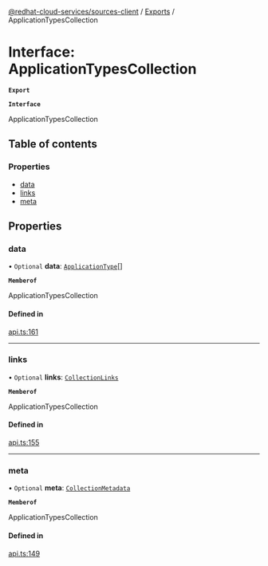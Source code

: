 [@redhat-cloud-services/sources-client](../README.md) / [Exports](../modules.md) / ApplicationTypesCollection

# Interface: ApplicationTypesCollection

**`Export`**

**`Interface`**

ApplicationTypesCollection

## Table of contents

### Properties

- [data](ApplicationTypesCollection.md#data)
- [links](ApplicationTypesCollection.md#links)
- [meta](ApplicationTypesCollection.md#meta)

## Properties

### data

• `Optional` **data**: [`ApplicationType`](ApplicationType.md)[]

**`Memberof`**

ApplicationTypesCollection

#### Defined in

[api.ts:161](https://github.com/mkholjuraev/javascript-clients/blob/master/packages/sources/api.ts#L161)

___

### links

• `Optional` **links**: [`CollectionLinks`](CollectionLinks.md)

**`Memberof`**

ApplicationTypesCollection

#### Defined in

[api.ts:155](https://github.com/mkholjuraev/javascript-clients/blob/master/packages/sources/api.ts#L155)

___

### meta

• `Optional` **meta**: [`CollectionMetadata`](CollectionMetadata.md)

**`Memberof`**

ApplicationTypesCollection

#### Defined in

[api.ts:149](https://github.com/mkholjuraev/javascript-clients/blob/master/packages/sources/api.ts#L149)
